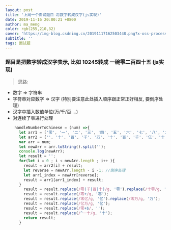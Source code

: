 ```yaml
---
layout: post
title: '上周一个面试题目-将数字转成汉字(js实现)'
date: 2019-11-16 20:00:21 +0800
author: ma_meng
color: rgb(255,210,32)
cover: 'https://img-blog.csdnimg.cn/20191117162503448.png?x-oss-process=image/watermark,type_ZmFuZ3poZW5naGVpdGk,shadow_10,text_aHR0cHM6Ly9ibG9nLmNzZG4ubmV0L2d1b2thaWdkZw==,size_16,color_FFFFFF,t_70'
subtitle: ''
tags: 面试题
---
```


### 题目是把数字转成汉字表示, 比如 10245转成 一碗零二百四十五 (js实现)

> 思路: 
- 数字 => 字符串
- 字符串对应数字 => 汉字 (特别要注意此处插入顺序跟正常正好相反, 要倒序处理)
- 汉字中插入数值单位(万/千/百 ...) 
- 对连续了零进行处理

```js
    handleNumberToChinese = (num) =>{
      let arr1 = ['零', '一', '二', '三', '四', '五', '六', '七', '八', '九'];
      let arr2 = ['', '十', '百', '千', '万', '十', '百', '千', '亿', '十', '百', '千','万'];
      var arr = num;
      let newArr = arr.toString().split('');
      console.log(newArr);
      let result = '';
      for(let i = 0 ; i < newArr.length ; i++ ){
        result = arr2[i] + result;
        let reverse = newArr.length - i -1; //倒序处理
        let arr1_index = newArr[reverse];
        result = arr1[arr1_index] + result;
      }
        result = result.replace(/零(千|百|十)/g, '零').replace(/十零/g, '十');
        result = result.replace(/零+/g, '零');
        result = result.replace(/零亿/g, '亿').replace(/零万/g, '万');
        result = result.replace(/亿万/g, '亿');
        result = result.replace(/零+$/, '');
        result = result.replace(/^一十/g, '十');
        return result;
      }
```